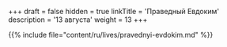 +++
draft = false
hidden = true
linkTitle = 'Праведный Евдоким'
description = '13 августа'
weight = 13
+++

{{% include file="content/ru/lives/pravednyi-evdokim.md" %}}
